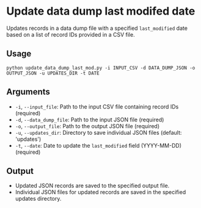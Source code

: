 # Update data dump last modifed date

Updates records in a data dump file with a specified `last_modified` date based on a list of record IDs provided in a CSV file.

## Usage

```
python update_data_dump_last_mod.py -i INPUT_CSV -d DATA_DUMP_JSON -o OUTPUT_JSON -u UPDATES_DIR -t DATE
```

## Arguments

- `-i`, `--input_file`: Path to the input CSV file containing record IDs (required)
- `-d`, `--data_dump_file`: Path to the input JSON file (required)
- `-o`, `--output_file`: Path to the output JSON file (required)
- `-u`, `--updates_dir`: Directory to save individual JSON files (default: 'updates')
- `-t`, `--date`: Date to update the `last_modified` field (YYYY-MM-DD) (required)


## Output

- Updated JSON records are saved to the specified output file.
- Individual JSON files for updated records are saved in the specified updates directory.